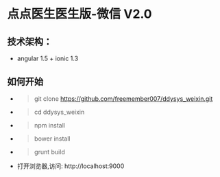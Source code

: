 # 点点医生医生版-微信 V2.0

## 技术架构：
- angular 1.5 + ionic 1.3

## 如何开始
- > git clone https://github.com/freemember007/ddysys_weixin.git
- > cd ddysys_weixin
- > npm install
- > bower install 
- > grunt build
- 打开浏览器,访问: http://localhost:9000
